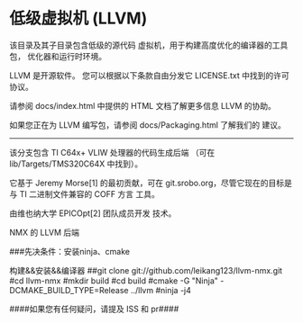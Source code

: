 低级虚拟机 (LLVM)
==================================

该目录及其子目录包含低级的源代码
虚拟机，用于构建高度优化的编译器的工具包，
优化器和运行时环境。

LLVM 是开源软件。 您可以根据以下条款自由分发它
LICENSE.txt 中找到的许可协议。

请参阅 docs/index.html 中提供的 HTML 文档了解更多信息
LLVM 的协助。

如果您正在为 LLVM 编写包，请参阅 docs/Packaging.html 了解我们的
建议。

--------------------------------

该分支包含 TI C64x+ VLIW 处理器的代码生成后端
（可在 lib/Targets/TMS320C64X 中找到）。

它基于 Jeremy Morse[1] 的最初贡献，可在
git.srobo.org，尽管它现在的目标是与 TI 二进制文件兼容的 COFF 方言
工具。

由维也纳大学 EPICOpt[2] 团队成员开发
技术。


NMX 的 LLVM 后端

###先决条件：安装ninja、cmake

构建&&安装&&编译器
##git clone git://github.com/leikang123/llvm-nmx.git
#cd llvm-nmx
#mkdir build
#cd build
#cmake -G "Ninja" -DCMAKE_BUILD_TYPE=Release ../llvm
#ninja -j4


####如果您有任何疑问，请提及 ISS 和 pr####
